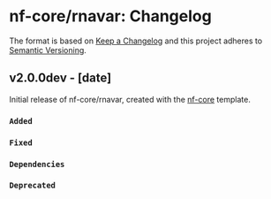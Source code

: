 # nf-core/rnavar: Changelog

The format is based on [Keep a Changelog](https://keepachangelog.com/en/1.0.0/)
and this project adheres to [Semantic Versioning](https://semver.org/spec/v2.0.0.html).

## v2.0.0dev - [date]

Initial release of nf-core/rnavar, created with the [nf-core](https://nf-co.re/) template.

### `Added`

### `Fixed`

### `Dependencies`

### `Deprecated`
